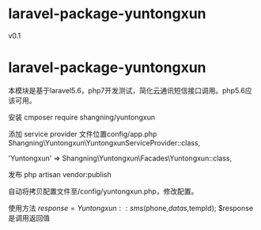 # laravel-package-yuntongxun

v0.1
# laravel-package-yuntongxun

本模块是基于laravel5.6，php7开发测试，简化云通讯短信接口调用。php5.6应该可用。


安装
cmposer require shangning/yuntongxun

添加  service provider
文件位置config/app.php
Shangning\Yuntongxun\YuntongxunServiceProvider::class,

'Yuntongxun' => Shangning\Yuntongxun\Facades\Yuntongxun::class,

发布
php artisan vendor:publish

自动将拷贝配置文件至/config/yuntongxun.php，修改配置。

使用方法
$response = Yuntongxun::sms($phone,$datas,$tempId);
$response是调用返回值
